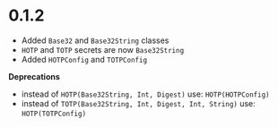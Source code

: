 # 0.1.2
- Added `Base32` and `Base32String` classes
- `HOTP` and `TOTP` secrets are now `Base32String`
- Added `HOTPConfig` and `TOTPConfig`

**Deprecations**
- instead of `HOTP(Base32String, Int, Digest)` use: `HOTP(HOTPConfig)`
- instead of `TOTP(Base32String, Int, Digest, Int, String)` use: `HOTP(TOTPConfig)`